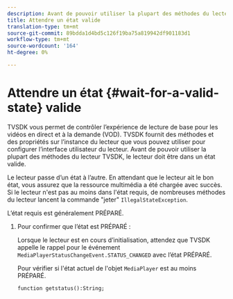 ```yaml
---
description: Avant de pouvoir utiliser la plupart des méthodes du lecteur TVSDK, le lecteur doit être dans un état valide.
title: Attendre un état valide
translation-type: tm+mt
source-git-commit: 89bdda1d4bd5c126f19ba75a819942df901183d1
workflow-type: tm+mt
source-wordcount: '164'
ht-degree: 0%

---
```



# Attendre un état {#wait-for-a-valid-state} valide

TVSDK vous permet de contrôler l’expérience de lecture de base pour les vidéos en direct et à la demande (VOD). TVSDK fournit des méthodes et des propriétés sur l’instance du lecteur que vous pouvez utiliser pour configurer l’interface utilisateur du lecteur. Avant de pouvoir utiliser la plupart des méthodes du lecteur TVSDK, le lecteur doit être dans un état valide.

Le lecteur passe d’un état à l’autre. En attendant que le lecteur ait le bon état, vous assurez que la ressource multimédia a été chargée avec succès. Si le lecteur n&#39;est pas au moins dans l&#39;état requis, de nombreuses méthodes du lecteur lancent la commande &quot;jeter&quot; `IllegalStateException`.

L’état requis est généralement PRÉPARÉ.

1. Pour confirmer que l’état est PRÉPARÉ :

   Lorsque le lecteur est en cours d’initialisation, attendez que TVSDK appelle le rappel pour le événement `MediaPlayerStatusChangeEvent.STATUS_CHANGED` avec l’état PRÉPARÉ.

   Pour vérifier si l&#39;état actuel de l&#39;objet `MediaPlayer` est au moins PRÉPARÉ.

   ```
   function getstatus():String;
   ```
